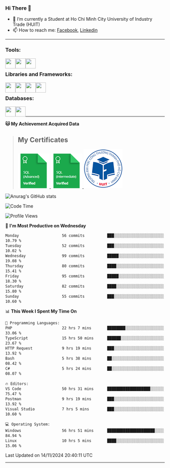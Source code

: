 <!--### <p>Hi There ! <img src="https://media.giphy.com/media/hvRJCLFzcasrR4ia7z/giphy.gif" width="25"></p>-->
<!-- [![Typing SVG](https://readme-typing-svg.herokuapp.com/?font=Roboto&color=016EEA&size=60&center=true&vCenter=true&width=900&height=100&lines=Hi+there!+%F0%9F%91%8B;I'm+Nguyễn+Hữu+Đại;I'm+a+Backend+Engineer.;Nice+to+Meet+You+!!!...)](https://github.com/dainguyen1809) -->

### Hi There 👋

- 🏫 I’m currently a Student at Ho Chi Minh City University of Industry Trade (HUIT) 
- 📫 How to reach me: [Facebook], [Linkedin]
<!-- - 🫀 Hobby: I love to see the scenery and flowers 🌸 -->
---

### Tools:
<img align='left' height="32" width="32" src="https://cdn.jsdelivr.net/npm/simple-icons@4.8.0/icons/visualstudiocode.svg" />
<img align='left' height="32" width="32" src="https://cdn.jsdelivr.net/npm/simple-icons@4.8.0/icons/postman.svg" />
 <img align='left' height="32" width="32" src="https://cdn.jsdelivr.net/npm/simple-icons@4.8.0/icons/docker.svg" /> 
<!-- <img align='left' height="32" width="32" src="https://cdn.jsdelivr.net/npm/simple-icons@4.8.0/icons/jenkins.svg" /> -->
<br>

### Libraries and Frameworks:

<img align='left' height="32" width="32" src="https://cdn.jsdelivr.net/npm/simple-icons@4.8.0/icons/dot-net.svg" />
<img align='left' height="32" width="32" src="https://cdn.jsdelivr.net/npm/simple-icons@4.8.0/icons/laravel.svg" />
<!-- <img align='left' height="32" width="32" src="https://cdn.jsdelivr.net/npm/simple-icons@4.8.0/icons/express.svg" /> -->
<img align='left' height="32" width="32" src="https://cdn.jsdelivr.net/npm/simple-icons@4.8.0/icons/react.svg" />
<img align='left' height="32" width="32" src="https://cdn.jsdelivr.net/npm/simple-icons@4.8.0/icons/jquery.svg" />
<br>

### Databases:

<img align='left' height="32" width="32" src="https://cdn.jsdelivr.net/npm/simple-icons@4.8.0/icons/mysql.svg" />
<img align='left' height="32" width="32" src="https://cdn.jsdelivr.net/npm/simple-icons@4.8.0/icons/mongodb.svg" />
<br>

<!--
### Github Stats
![Top Langs](https://github-readme-stats.vercel.app/api/top-langs/?username=dainguyen1809&theme=onedark&show&hide=html,scss,CSS,hack,vue,blade)
 >![Top Langs](https://github-readme-stats.vercel.app/api/top-langs/?username=dainguyen1809&hide_progress=true) -->
---

**🐱 My Achievement Acquired Data** 
>## My Certificates
>
><a href="Skills%20Certification/sql_advanced%20certificate.png">
>    <img src="Skills Certification/sql_advanced_skill.png" alt="sql advanced skill"/>
></a>
><a href="Skills%20Certification/sql_intermediate certificate.png">
>    <img src="Skills Certification/sql_intermediate_skill.png" alt="sql intermediate skill"/>
></a>
><a href="Skills%20Certification/huit_certificate certificate.jpg">
>    <img src="Skills Certification/huit_certificate_skill.png" alt="huit certificate skill"/>
></a>

![Anurag's GitHub stats](https://github-readme-stats.vercel.app/api?username=dainguyen1809&show_icons=true&theme=transparent&hide=contribs,commits)
<!--
---

| Projects | Coding Time |
| ------ | ------ |
| [![Readme Card](https://github-readme-stats.vercel.app/api/pin/?username=dainguyen1809&repo=ecommerce_laravel)](https://github.com/dainguyen1809/ecommerce_laravel) | [![wakatime](https://wakatime.com/badge/user/837e5b37-e1f2-4100-8f8f-81c9100a52aa/project/b6b7bb99-34e3-460a-b91c-f1137b0ff2ca.svg)](https://wakatime.com/badge/user/837e5b37-e1f2-4100-8f8f-81c9100a52aa/project/b6b7bb99-34e3-460a-b91c-f1137b0ff2ca) |
-->
<!--START_SECTION:waka-->
![Code Time](http://img.shields.io/badge/Code%20Time-3%2C357%20hrs%2026%20mins-blue)

![Profile Views](http://img.shields.io/badge/Profile%20Views-97-blue)

📅 **I'm Most Productive on Wednesday** 

```text
Monday                   56 commits          ███░░░░░░░░░░░░░░░░░░░░░░   10.79 % 
Tuesday                  52 commits          ███░░░░░░░░░░░░░░░░░░░░░░   10.02 % 
Wednesday                99 commits          █████░░░░░░░░░░░░░░░░░░░░   19.08 % 
Thursday                 80 commits          ████░░░░░░░░░░░░░░░░░░░░░   15.41 % 
Friday                   95 commits          █████░░░░░░░░░░░░░░░░░░░░   18.30 % 
Saturday                 82 commits          ████░░░░░░░░░░░░░░░░░░░░░   15.80 % 
Sunday                   55 commits          ███░░░░░░░░░░░░░░░░░░░░░░   10.60 % 
```


📊 **This Week I Spent My Time On** 

```text
💬 Programming Languages: 
PHP                      22 hrs 7 mins       ████████░░░░░░░░░░░░░░░░░   33.06 % 
TypeScript               15 hrs 50 mins      ██████░░░░░░░░░░░░░░░░░░░   23.67 % 
HTTP Request             9 hrs 19 mins       ███░░░░░░░░░░░░░░░░░░░░░░   13.92 % 
Bash                     5 hrs 38 mins       ██░░░░░░░░░░░░░░░░░░░░░░░   08.42 % 
C#                       5 hrs 24 mins       ██░░░░░░░░░░░░░░░░░░░░░░░   08.07 % 

🔥 Editors: 
VS Code                  50 hrs 31 mins      ███████████████████░░░░░░   75.47 % 
Postman                  9 hrs 19 mins       ███░░░░░░░░░░░░░░░░░░░░░░   13.92 % 
Visual Studio            7 hrs 5 mins        ███░░░░░░░░░░░░░░░░░░░░░░   10.60 % 

💻 Operating System: 
Windows                  56 hrs 51 mins      █████████████████████░░░░   84.94 % 
Linux                    10 hrs 5 mins       ████░░░░░░░░░░░░░░░░░░░░░   15.06 % 
```


 Last Updated on 14/11/2024 20:40:11 UTC
<!--END_SECTION:waka-->
---
[Instagram]: https://www.instagram.com/dainguyen.dhn/
[Facebook]: https://www.facebook.com/dainguyen.dhn/
[Linkedin]: https://www.linkedin.com/in/dainguyen1809/
